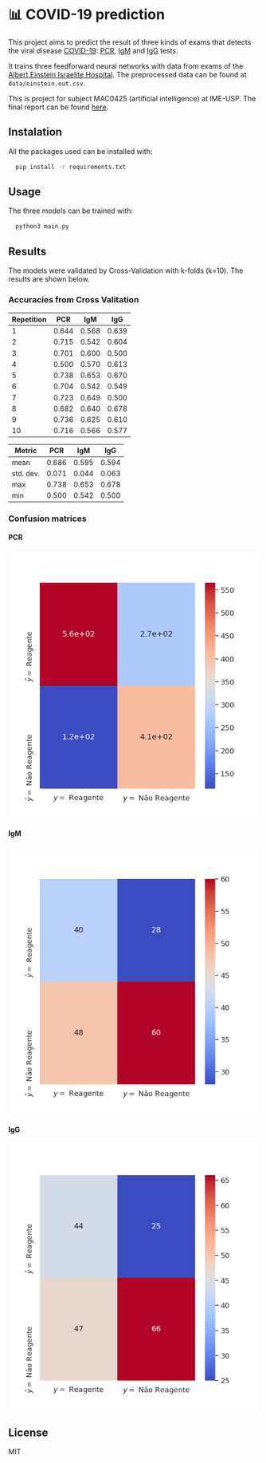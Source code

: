# :bar_chart: COVID-19 prediction

This project aims to predict the result of three kinds of exams that detects the viral disease [COVID-19](https://pt.wikipedia.org/wiki/COVID-19): [PCR](https://en.wikipedia.org/wiki/Polymerase_chain_reaction), [IgM](https://en.wikipedia.org/wiki/Immunoglobulin_M) and [IgG](https://en.wikipedia.org/wiki/Immunoglobulin_G) tests. 

It trains three feedforward neural networks with data from exams of the [Albert Einstein Israelite Hospital](https://en.wikipedia.org/wiki/Albert_Einstein_Israelite_Hospital). The preprocessed data can be found at `data/einstein.out.csv`.

This is project for subject MAC0425 (artificial intelligence) at IME-USP. The final report can be found [here](doc/report.pdf).

## Instalation

All the packages used can be installed with:

```bash
  pip install -r requirements.txt
```

## Usage
The three models can be trained with:

```bash
  python3 main.py
```

## Results
The models were validated by Cross-Validation with k-folds (k=10). The results are shown below.

### Accuracies from Cross Valitation
Repetition | PCR | IgM | IgG
----|-------|-------|------
 1  | 0.644 | 0.568 | 0.639
 2  | 0.715 | 0.542 | 0.604 
 3  | 0.701 | 0.600 | 0.500 
 4  | 0.500 | 0.570 | 0.613 
 5  | 0.738 | 0.653 | 0.670 
 6  | 0.704 | 0.542 | 0.549 
 7  | 0.723 | 0.649 | 0.500 
 8  | 0.682 | 0.640 | 0.678 
 9  | 0.736 | 0.625 | 0.610 
 10 | 0.716 | 0.566 | 0.577

Metric    | PCR   | IgM   | IgG
----------|-------|-------|------
mean      | 0.686 | 0.595 | 0.594 
std. dev. | 0.071 | 0.044 | 0.063
max       | 0.738 | 0.653 | 0.678 
min       | 0.500 | 0.542 | 0.500

### Confusion matrices

#### PCR
![](img/pcr-plot.png)  
#### IgM
![](img/igm-plot.png)
#### IgG
![](img/igg-plot.png)  

## License
MIT
